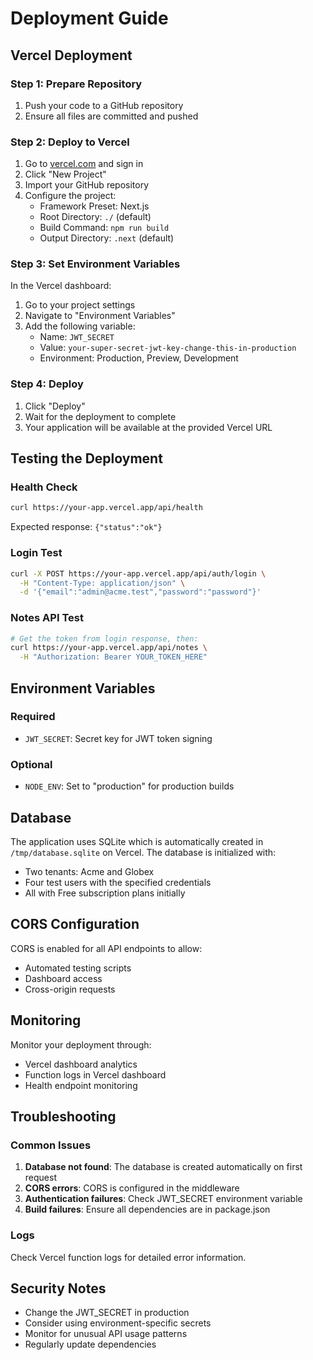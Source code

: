 # Deployment Guide

## Vercel Deployment

### Step 1: Prepare Repository
1. Push your code to a GitHub repository
2. Ensure all files are committed and pushed

### Step 2: Deploy to Vercel
1. Go to [vercel.com](https://vercel.com) and sign in
2. Click "New Project"
3. Import your GitHub repository
4. Configure the project:
   - Framework Preset: Next.js
   - Root Directory: `./` (default)
   - Build Command: `npm run build`
   - Output Directory: `.next` (default)

### Step 3: Set Environment Variables
In the Vercel dashboard:
1. Go to your project settings
2. Navigate to "Environment Variables"
3. Add the following variable:
   - Name: `JWT_SECRET`
   - Value: `your-super-secret-jwt-key-change-this-in-production`
   - Environment: Production, Preview, Development

### Step 4: Deploy
1. Click "Deploy"
2. Wait for the deployment to complete
3. Your application will be available at the provided Vercel URL

## Testing the Deployment

### Health Check
```bash
curl https://your-app.vercel.app/api/health
```
Expected response: `{"status":"ok"}`

### Login Test
```bash
curl -X POST https://your-app.vercel.app/api/auth/login \
  -H "Content-Type: application/json" \
  -d '{"email":"admin@acme.test","password":"password"}'
```

### Notes API Test
```bash
# Get the token from login response, then:
curl https://your-app.vercel.app/api/notes \
  -H "Authorization: Bearer YOUR_TOKEN_HERE"
```

## Environment Variables

### Required
- `JWT_SECRET`: Secret key for JWT token signing

### Optional
- `NODE_ENV`: Set to "production" for production builds

## Database

The application uses SQLite which is automatically created in `/tmp/database.sqlite` on Vercel. The database is initialized with:
- Two tenants: Acme and Globex
- Four test users with the specified credentials
- All with Free subscription plans initially

## CORS Configuration

CORS is enabled for all API endpoints to allow:
- Automated testing scripts
- Dashboard access
- Cross-origin requests

## Monitoring

Monitor your deployment through:
- Vercel dashboard analytics
- Function logs in Vercel dashboard
- Health endpoint monitoring

## Troubleshooting

### Common Issues
1. **Database not found**: The database is created automatically on first request
2. **CORS errors**: CORS is configured in the middleware
3. **Authentication failures**: Check JWT_SECRET environment variable
4. **Build failures**: Ensure all dependencies are in package.json

### Logs
Check Vercel function logs for detailed error information.

## Security Notes

- Change the JWT_SECRET in production
- Consider using environment-specific secrets
- Monitor for unusual API usage patterns
- Regularly update dependencies
